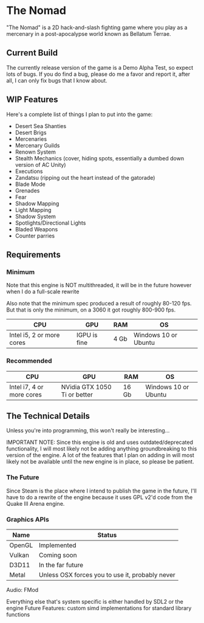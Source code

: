 # The Nomad
"The Nomad" is a 2D hack-and-slash fighting game where you play as a mercenary in a post-apocalypse world known as Bellatum Terrae.

## Current Build
The currently release version of the game is a Demo Alpha Test, so expect lots of bugs. If you do find a bug, please do me a favor and report it, after all, I can only fix bugs that I know about.

## WIP Features
Here's a complete list of things I plan to put into the game:
- Desert Sea Shanties
- Desert Brigs
- Mercenaries
- Mercenary Guilds
- Renown System
- Stealth Mechanics (cover, hiding spots, essentially a dumbed down version of AC Unity)
- Executions
- Zandatsu (ripping out the heart instead of the gatorade)
- Blade Mode
- Grenades
- Fear
- Shadow Mapping
- Light Mapping
- Shadow System
- Spotlights/Directional Lights
- Bladed Weapons
- Counter parries

## Requirements
### Minimum
Note that this engine is NOT multithreaded, it will be in the future however when I do a full-scale rewrite

Also note that the minimum spec produced a result of roughly 80-120 fps. But that is only the minimum, on a 3060 it got roughly 800-900 fps.

__CPU__ | __GPU__ | __RAM__ | __OS__
--------|---------|---------|-------
Intel i5, 2 or more cores | IGPU is fine | 4 Gb | Windows 10 or Ubuntu

### Recommended
__CPU__ | __GPU__ | __RAM__ | __OS__
--------|---------|---------|-------
Intel i7, 4 or more cores | NVidia GTX 1050 Ti or better | 16 Gb | Windows 10 or Ubuntu

## The Technical Details
Unless you're into programming, this won't really be interesting...

IMPORTANT NOTE: Since this engine is old and uses outdated/deprecated functionality, I will most likely not be adding anything groundbreaking to this version of the engine. A lot of the features that I plan on adding in will most likely not be available until the new engine is in place, so please be patient.

### The Future
Since Steam is the place where I intend to publish the game in the future, I'll have to do a rewrite of the engine because it uses GPL v2'd code from the Quake III Arena engine.

### Graphics APIs
__Name__ | __Status__
---------|------------
OpenGL   | Implemented
Vulkan   | Coming soon
D3D11    | In the far future
Metal    | Unless OSX forces you to use it, probably never

Audio: FMod

Everything else that's system specific is either handled by SDL2 or the engine
Future Features: custom simd implementations for standard library functions
